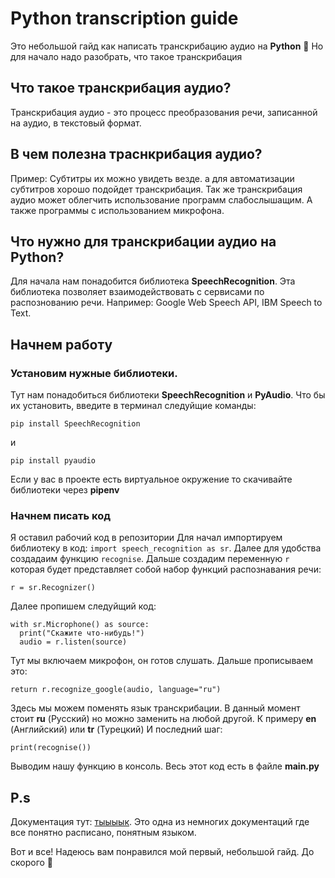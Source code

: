 # Python transcription guide 
Это небольшой гайд как написать транскрибацию аудио на **Python** :snake:
Но для начало надо разобрать, что такое транскрибация
## Что такое транскрибация аудио?
Транскрибация аудио - это процесс преобразования речи, записанной на аудио, в текстовый формат.
## В чем полезна траснкрибация аудио?
Пример: Субтитры их можно увидеть везде. а для автоматизации субтитров хорошо подойдет транскрибация.
Так же транскрибация аудио может облегчить использование программ слабослышащим. А также программы с использованием микрофона.
## Что нужно для транскрибации аудио на Python?
Для начала нам понадобится библиотека **SpeechRecognition**. Эта библиотека позволяет взаимодействовать с сервисами по распознованию речи. Например: Google Web Speech API, IBM Speech to Text. 
## Начнем работу
### Установим нужные библиотеки.
Тут нам понадобиться библиотеки **SpeechRecognition** и **PyAudio**. Что бы их установить, введите в терминал следуйщие команды: 
```
pip install SpeechRecognition
```
и 
```
pip install pyaudio
```
Если у вас в проекте есть виртуальное окружение то скачивайте библиотеки через **pipenv**
### Начнем писать код
Я оставил рабочий код в репозитории 
Для начал импортируем библиотеку в код: `import speech_recognition as sr`.
Далее для удобства создадаим функцию `recognise`.
Дальше создадим переменную `r` которая будет представляет собой набор функций распознавания речи:
```
r = sr.Recognizer()
```
Далее пропишем следуйщий код:
```
with sr.Microphone() as source:
  print("Скажите что-нибудь!")
  audio = r.listen(source)
```
Тут мы включаем микрофон, он готов слушать. Дальше прописываем это: 
```
return r.recognize_google(audio, language="ru")
```
Здесь мы можем поменять язык транскрибации. В данный момент стоит **ru** (Русский) но можно заменить на любой другой. К примеру **en** (Английский) или **tr** (Турецкий)
И последний шаг:
```
print(recognise())
```
Выводим нашу функцию в консоль. Весь этот код есть в файле **main.py**

## P.s
Документация тут: [тыыыык](https://pypi.org/project/SpeechRecognition/). Это одна из немногих документаций где все понятно расписано, понятным языком.

Вот и все! Надеюсь вам понравился мой первый, небольшой гайд. До скорого :purple_heart:
